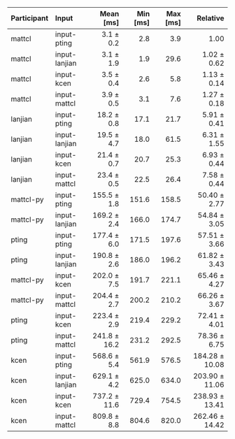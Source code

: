 | Participant | Input | Mean [ms] | Min [ms] | Max [ms] | Relative |
|:---|:---|---:|---:|---:|---:|
| mattcl | input-pting | 3.1 ± 0.2 | 2.8 | 3.9 | 1.00 |
| mattcl | input-lanjian | 3.1 ± 1.9 | 1.9 | 29.6 | 1.02 ± 0.62 |
| mattcl | input-kcen | 3.5 ± 0.4 | 2.6 | 5.8 | 1.13 ± 0.14 |
| mattcl | input-mattcl | 3.9 ± 0.5 | 3.1 | 7.6 | 1.27 ± 0.18 |
| lanjian | input-pting | 18.2 ± 0.8 | 17.1 | 21.7 | 5.91 ± 0.41 |
| lanjian | input-lanjian | 19.5 ± 4.7 | 18.0 | 61.5 | 6.31 ± 1.55 |
| lanjian | input-kcen | 21.4 ± 0.7 | 20.7 | 25.3 | 6.93 ± 0.44 |
| lanjian | input-mattcl | 23.4 ± 0.5 | 22.5 | 26.4 | 7.58 ± 0.44 |
| mattcl-py | input-pting | 155.5 ± 1.8 | 151.6 | 158.5 | 50.40 ± 2.77 |
| mattcl-py | input-lanjian | 169.2 ± 2.4 | 166.0 | 174.7 | 54.84 ± 3.05 |
| pting | input-pting | 177.4 ± 6.0 | 171.5 | 197.6 | 57.51 ± 3.66 |
| pting | input-lanjian | 190.8 ± 2.6 | 186.0 | 196.2 | 61.82 ± 3.43 |
| mattcl-py | input-kcen | 202.0 ± 7.5 | 191.7 | 221.1 | 65.46 ± 4.27 |
| mattcl-py | input-mattcl | 204.4 ± 2.7 | 200.2 | 210.2 | 66.26 ± 3.67 |
| pting | input-kcen | 223.4 ± 2.9 | 219.4 | 229.2 | 72.41 ± 4.01 |
| pting | input-mattcl | 241.8 ± 16.2 | 231.2 | 292.5 | 78.36 ± 6.75 |
| kcen | input-pting | 568.6 ± 5.4 | 561.9 | 576.5 | 184.28 ± 10.08 |
| kcen | input-lanjian | 629.1 ± 4.2 | 625.0 | 634.0 | 203.90 ± 11.06 |
| kcen | input-kcen | 737.2 ± 11.6 | 729.4 | 754.5 | 238.93 ± 13.41 |
| kcen | input-mattcl | 809.8 ± 8.8 | 804.6 | 820.0 | 262.46 ± 14.42 |

